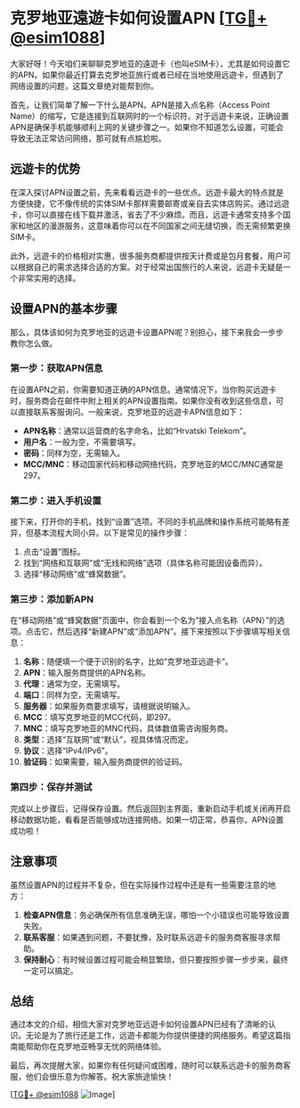 # 克罗地亚遠遊卡如何设置APN [[TG💪+ @esim1088](https://t.me/s/esim1088)]

大家好呀！今天咱们来聊聊克罗地亚的遠遊卡（也叫eSIM卡），尤其是如何设置它的APN。如果你最近打算去克罗地亚旅行或者已经在当地使用远遊卡，但遇到了网络设置的问题，这篇文章绝对能帮到你。

首先，让我们简单了解一下什么是APN。APN是接入点名称（Access Point Name）的缩写，它是连接到互联网时的一个标识符。对于远遊卡来说，正确设置APN是确保手机能够顺利上网的关键步骤之一。如果你不知道怎么设置，可能会导致无法正常访问网络，那可就有点尴尬啦。

## 远遊卡的优势

在深入探讨APN设置之前，先来看看远遊卡的一些优点。远遊卡最大的特点就是方便快捷，它不像传统的实体SIM卡那样需要邮寄或亲自去实体店购买。通过远遊卡，你可以直接在线下载并激活，省去了不少麻烦。而且，远遊卡通常支持多个国家和地区的漫游服务，这意味着你可以在不同国家之间无缝切换，而无需频繁更换SIM卡。

此外，远遊卡的价格相对实惠，很多服务商都提供按天计费或是包月套餐，用户可以根据自己的需求选择合适的方案。对于经常出国旅行的人来说，远遊卡无疑是一个非常实用的选择。

## 设置APN的基本步骤

那么，具体该如何为克罗地亚的远遊卡设置APN呢？别担心，接下来我会一步步教你怎么做。

### 第一步：获取APN信息

在设置APN之前，你需要知道正确的APN信息。通常情况下，当你购买远遊卡时，服务商会在邮件中附上相关的APN设置指南。如果你没有收到这些信息，可以直接联系客服询问。一般来说，克罗地亚的远遊卡APN信息如下：

- **APN名称**：通常以运营商的名字命名，比如“Hrvatski Telekom”。
- **用户名**：一般为空，不需要填写。
- **密码**：同样为空，无需输入。
- **MCC/MNC**：移动国家代码和移动网络代码，克罗地亚的MCC/MNC通常是297。

### 第二步：进入手机设置

接下来，打开你的手机，找到“设置”选项。不同的手机品牌和操作系统可能略有差异，但基本流程大同小异。以下是常见的操作步骤：

1. 点击“设置”图标。
2. 找到“网络和互联网”或“无线和网络”选项（具体名称可能因设备而异）。
3. 选择“移动网络”或“蜂窝数据”。

### 第三步：添加新APN

在“移动网络”或“蜂窝数据”页面中，你会看到一个名为“接入点名称（APN）”的选项。点击它，然后选择“新建APN”或“添加APN”。接下来按照以下步骤填写相关信息：

1. **名称**：随便填一个便于识别的名字，比如“克罗地亚远遊卡”。
2. **APN**：输入服务商提供的APN名称。
3. **代理**：通常为空，无需填写。
4. **端口**：同样为空，无需填写。
5. **服务器**：如果服务商要求填写，请根据说明输入。
6. **MCC**：填写克罗地亚的MCC代码，即297。
7. **MNC**：填写克罗地亚的MNC代码，具体数值需咨询服务商。
8. **类型**：选择“互联网”或“默认”，视具体情况而定。
9. **协议**：选择“IPv4/IPv6”。
10. **验证码**：如果需要，输入服务商提供的验证码。

### 第四步：保存并测试

完成以上步骤后，记得保存设置。然后返回到主界面，重新启动手机或关闭再开启移动数据功能，看看是否能够成功连接网络。如果一切正常，恭喜你，APN设置成功啦！

## 注意事项

虽然设置APN的过程并不复杂，但在实际操作过程中还是有一些需要注意的地方：

1. **检查APN信息**：务必确保所有信息准确无误，哪怕一个小错误也可能导致设置失败。
2. **联系客服**：如果遇到问题，不要犹豫，及时联系远遊卡的服务商客服寻求帮助。
3. **保持耐心**：有时候设置过程可能会稍显繁琐，但只要按照步骤一步步来，最终一定可以搞定。

## 总结

通过本文的介绍，相信大家对克罗地亚远遊卡如何设置APN已经有了清晰的认识。无论是为了旅行还是工作，远遊卡都能为你提供便捷的网络服务。希望这篇指南能帮助你在克罗地亚畅享无忧的网络体验。

最后，再次提醒大家，如果你有任何疑问或困难，随时可以联系远遊卡的服务商客服，他们会很乐意为你解答。祝大家旅途愉快！

[[TG💪+ @esim1088](https://t.me/s/esim1088) ![Image](https://i.postimg.cc/4NQfJmqS/Snipaste-2025-05-13-00-14-12.png)]